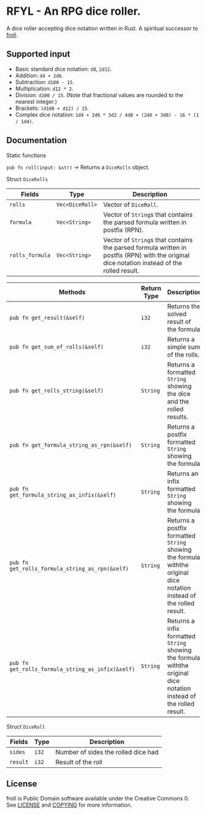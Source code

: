 # RFYL - An RPG dice roller.

A dice roller accepting dice notation written in Rust. A spiritual successor to [froll](https://github.com/trnglina/froll).

## Supported input

- Basic standard dice notation: `d8`, `2d12`.
- Addition: `d4 + 2d6`.
- Subtraction: `d100 - 15`.
- Multiplication: `d12 * 2`.
- Division: `d100 / 15`. (Note that fractional values are rounded to the nearest integer.)
- Brackets: `(d100 + d12) / 15`.
- Complex dice notation: `1d4 + 2d6 * 3d2 / 4d8 + (2d6 + 3d8) - 16 * (1 / 1d4)`.

## Documentation

Static functions

`pub fn roll(input: &str)` -> Returns a `DiceRolls` object.

Struct `DiceRolls`

| Fields          | Type            | Description                                                                                                                                 |
|-----------------|-----------------|---------------------------------------------------------------------------------------------------------------------------------------------|
| `rolls`         | `Vec<DiceRoll>` | Vector of `DiceRoll`.                                                                                                                       |
| `formula`       | `Vec<String>`   | Vector of `String`s that contains the parsed formula written in postfix (RPN).                                                              |
| `rolls_formula` | `Vec<String>`   | Vector of `String`s that contains the parsed formula written in postfix (RPN) with the original dice notation instead of the rolled result. |

| Methods                                           | Return Type | Description                                                                                                           |
|---------------------------------------------------|-------------|-----------------------------------------------------------------------------------------------------------------------|
| `pub fn get_result(&self)`                        | `i32`       | Returns the solved result of the formula.                                                                             |
| `pub fn get_sum_of_rolls(&self)`                  | `i32`       | Returns a simple sum of the rolls.                                                                                    |
| `pub fn get_rolls_string(&self)`                  | `String`    | Returns a formatted `String` showing the dice and the rolled results.                                                 |
| `pub fn get_formula_string_as_rpn(&self)`         | `String`    | Returns a postfix formatted `String` showing the formula.                                                             |
| `pub fn get_formula_string_as_infix(&self)`       | `String`    | Returns an infix formatted `String` showing the formula.                                                              |
| `pub fn get_rolls_formula_string_as_rpn(&self)`   | `String`    | Returns a postfix formatted `String` showing the formula withthe original dice notation instead of the rolled result. |
| `pub fn get_rolls_formula_string_as_infix(&self)` | `String`    | Returns a infix formatted `String` showing the formula withthe original dice notation instead of the rolled result.   |

Struct `DiceRoll`

| Fields          | Type    | Description                           |
|-----------------|---------|---------------------------------------|
| `sides`         | `i32`   | Number of sides the rolled dice had   |
| `result`        | `i32`   | Result of the roll                    |


## License

froll is Public Domain software available under the Creative Commons 0. See [LICENSE](LICENSE) and [COPYING](COPYING) for more information.
